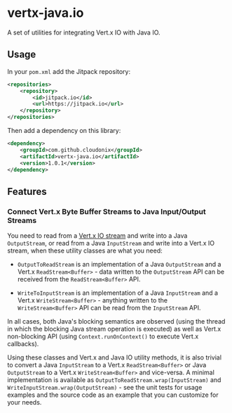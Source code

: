 # vertx-java.io
A set of utilities for integrating Vert.x IO with Java IO.

## Usage

In your `pom.xml` add the Jitpack repository:

```xml
<repositories>
	<repository>
    	<id>jitpack.io</id>
        <url>https://jitpack.io</url>
	</repository>
</repositories>
```

Then add a dependency on this library:
```xml
<dependency>
    <groupId>com.github.cloudonix</groupId>
    <artifactId>vertx-java.io</artifactId>
    <version>1.0.1</version>
</dependency>
```

## Features

### Connect Vert.x Byte Buffer Streams to Java Input/Output Streams

You need to read from a [Vert.x IO stream](https://vertx.io/docs/vertx-core/java/#streams) and write into a Java `OutputStream`, or read from a Java `InputStream` and write into a Vert.x IO stream, when these utility classes are what you need:

* `OutputToReadStream` is an implementation of a Java `OutputStream` and a Vert.x `ReadStream<Buffer>` - data written  to the `OutputStream` API can be received from the `ReadStream<Buffer>` API.

* `WriteToInputStream` is an implementation of a Java `InputStream` and a Vert.x `WriteStream<Buffer>` - anything written to the `WriteStream<Buffer>` API can be read from the `InputStream` API.

In all cases, both Java's blocking semantics are observed (using the thread in which the blocking Java stream operation is executed) as well as Vert.x non-blocking API (using `Context.runOnContext()` to execute Vert.x callbacks).

Using these classes and Vert.x and Java IO utility methods, it is also trivial to convert a Java `InputStream` to a Vert.x `ReadStream<Buffer>` or Java `OutputStream` to a Vert.x `WriteStream<Buffer>` and vice-versa. A minimal implementation is available as `OutputToReadStream.wrap(InputStream)` and `WriteInputStream.wrap(OutputStream)`  - see the unit tests for usage examples and the source code as an example that you can customize for your needs.

